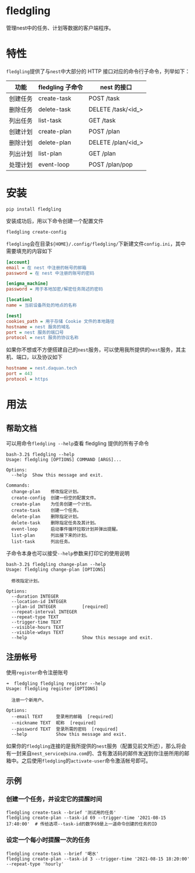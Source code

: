 # fledgling

管理nest中的任务、计划等数据的客户端程序。

# 特性

`fledgling`提供了与`nest`中大部分的 HTTP 接口对应的命令行子命令，列举如下：

| 功能|fledgling 子命令 | nest 的接口 |
|-|-|-|
|创建任务|create-task|POST /task|
|删除任务|delete-task|DELETE /task/<id_>|
|列出任务|list-task|GET /task|
|创建计划|create-plan|POST /plan|
|删除计划|delete-plan|DELETE /plan/<id_>|
|列出计划|list-plan|GET /plan|
|处理计划|event-loop| POST /plan/pop |

# 安装

```shell
pip install fledgling
```

安装成功后，用以下命令创建一个配置文件

```shell
fledgling create-config
```

`fledgling`会在目录`${HOME}/.config/fledgling/`下新建文件`config.ini`，其中需要填充的内容如下

```ini
[account]
email = 在 nest 中注册的帐号的邮箱
password = 在 nest 中注册的账号的密码

[enigma_machine]
password = 用于本地加密/解密任务简述的密码

[location]
name = 当前设备所处的地点的名称

[nest]
cookies_path = 用于存储 Cookie 文件的本地路径
hostname = nest 服务的域名
port = nest 服务的端口号
protocol = nest 服务的协议名称
```

如果你不想或不方便搭建自己的`nest`服务，可以使用我所提供的`nest`服务，其主机、端口，以及协议如下

```ini
hostname = nest.daquan.tech
port = 443
protocol = https
```

# 用法

## 帮助文档

可以用命令`fledgling --help`查看 fledgling 提供的所有子命令

```shell
bash-3.2$ fledgling --help
Usage: fledgling [OPTIONS] COMMAND [ARGS]...

Options:
  --help  Show this message and exit.

Commands:
  change-plan    修改指定计划。
  create-config  创建一份空的配置文件。
  create-plan    为任务创建一个计划。
  create-task    创建一个任务。
  delete-plan    删除指定计划。
  delete-task    删除指定任务及其计划。
  event-loop     启动事件循环拉取计划并弹出提醒。
  list-plan      列出接下来的计划。
  list-task      列出任务。
```

子命令本身也可以接受`--help`参数来打印它的使用说明

```shell
bash-3.2$ fledgling change-plan --help
Usage: fledgling change-plan [OPTIONS]

  修改指定计划。

Options:
  --duration INTEGER
  --location-id INTEGER
  --plan-id INTEGER          [required]
  --repeat-interval INTEGER
  --repeat-type TEXT
  --trigger-time TEXT
  --visible-hours TEXT
  --visible-wdays TEXT
  --help                     Show this message and exit.
```

## 注册帐号

使用`register`命令注册账号

```shell
➜  fledgling fledgling register --help
Usage: fledgling register [OPTIONS]

  注册一个新用户。

Options:
  --email TEXT     登录用的邮箱  [required]
  --nickname TEXT  昵称  [required]
  --password TEXT  登录所需的密码  [required]
  --help           Show this message and exit.
```

如果你的`fledgling`连接的是我所提供的`nest`服务（配置见前文所述），那么将会有一封来自`nest_service@sina.com`的、含有激活码的邮件发送到你注册所用的邮箱中。之后使用`fledgling`的`activate-user`命令激活帐号即可。

## 示例

### 创建一个任务，并设定它的提醒时间

```shell
fledgling create-task --brief '测试用的任务'
fledgling create-plan --task-id 69 --trigger-time '2021-08-15 17:40:00'  # 传给选项--task-id的数字69是上一道命令创建的任务的ID
```

### 设定一个每小时提醒一次的任务

```shell
fledgling create-task --brief '喝水'
fledgling create-plan --task-id 3 --trigger-time '2021-08-15 18:20:00' --repeat-type 'hourly'
```

